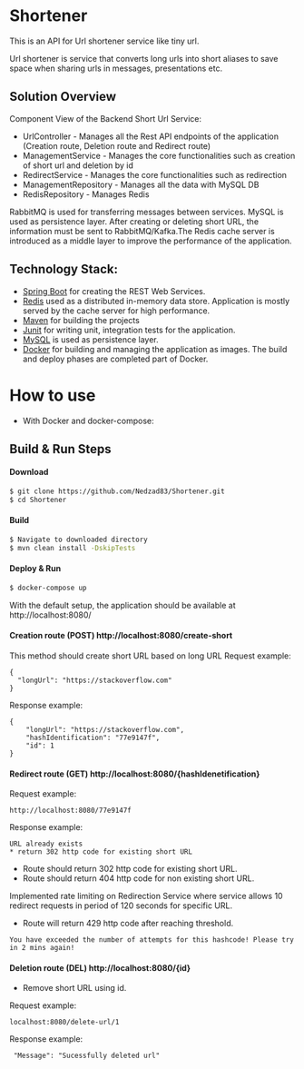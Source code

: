 # Shortener

This is an API for Url shortener service like tiny url. 

Url shortener is service that converts long urls into short aliases to save space when sharing urls in messages, presentations etc.

## Solution Overview

Component View of the Backend Short Url Service:
* UrlController - Manages all the Rest API endpoints of the application (Creation route, Deletion route and Redirect route)
* ManagementService - Manages the core functionalities such as creation of short url and deletion by id
* RedirectService - Manages the core functionalities such as redirection
* ManagementRepository - Manages all the data with MySQL DB
* RedisRepository - Manages Redis

RabbitMQ is used for transferring messages between services. MySQL is used as persistence layer.
After creating or deleting short URL, the information must be sent to RabbitMQ/Kafka.The Redis cache server is introduced as a middle layer to improve the performance of the application.

## Technology Stack:
* [Spring Boot](http://spring.io/projects/spring-boot) for creating the REST Web Services.
* [Redis](https://redis.io/) used as a distributed in-memory data store. Application is mostly served by the cache server for high performance.
* [Maven](https://maven.apache.org/) for building the projects
* [Junit](https://junit.org/) for writing unit, integration tests for the application. 
* [MySQL](https://www.mysql.com/) is used as persistence layer.
* [Docker](https://www.docker.com/) for building and managing the application as images. The build and deploy phases are completed part of Docker.

# How to use 
+ With Docker and docker-compose: 

## Build & Run Steps
#### Download
```sh
$ git clone https://github.com/Nedzad83/Shortener.git
$ cd Shortener 
```

#### Build
```sh
$ Navigate to downloaded directory
$ mvn clean install -DskipTests
```
#### Deploy & Run
```sh
$ docker-compose up
```
With the default setup, the application should be available at http://localhost:8080/

#### Creation route (POST) http://localhost:8080/create-short

This method should create short URL based on long URL
Request example:
```
{
  "longUrl": "https://stackoverflow.com"
}
```
Response example:
```
{
    "longUrl": "https://stackoverflow.com",
    "hashIdentification": "77e9147f",
    "id": 1
}
```
#### Redirect route (GET) http://localhost:8080/{hashIdenetification}
Request example:
```
http://localhost:8080/77e9147f
```
Response example:
```
URL already exists
* return 302 http code for existing short URL
```

* Route should return 302 http code for existing short URL.
* Route should return 404 http code for non existing short URL.

Implemented rate limiting on Redirection Service where service allows 10 redirect requests in
period of 120 seconds for specific URL.

* Route will return 429 http code after reaching threshold.
```
You have exceeded the number of attempts for this hashcode! Please try in 2 mins again!
```
#### Deletion route (DEL) http://localhost:8080/{id}
* Remove short URL using id.

Request example:
```
localhost:8080/delete-url/1
```
Response example:
```
 "Message": "Sucessfully deleted url"
```




